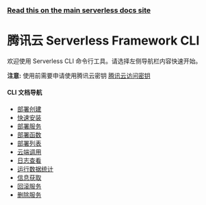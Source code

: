 <!--
title: 腾讯云- 云函数 (SCF) - CLI 文档
menuText: CLI 文档
layout: Doc
-->

<!-- DOCS-SITE-LINK:START automatically generated  -->

### [Read this on the main serverless docs site](https://www.serverless.com/framework/docs/providers/tencent/cli-reference/)

<!-- DOCS-SITE-LINK:END -->

# 腾讯云 Serverless Framework CLI

欢迎使用 Serverless CLI 命令行工具。请选择左侧导航栏内容快速开始。

**注意:** 使用前需要申请使用腾讯云密钥 [腾讯云访问密钥](https://console.cloud.tencent.com/cam/capi)

<div class="docsSections">
  <div class="docsSection">
    <div class="docsSectionSubHeader">
      <h4>CLI 文档导航</h4>
    </div>
    <div class="docsProviderItems">
      <ul>
        <li><a href="./cli-reference/create.md">部署创建</a></li>
        <li><a href="./cli-reference/install.md">快速安装</a></li>
        <li><a href="./cli-reference/deploy.md">部署服务</a></li>
        <li><a href="./cli-reference/deploy-function.md">部署函数</a></li>
        <li><a href="./cli-reference/deploy-list.md">部署列表</a></li>
        <li><a href="./cli-reference/invoke.md">云端调用</a></li>
        <li><a href="./cli-reference/logs.md">日志查看</a></li>
        <li><a href="./cli-reference/metrics.md">运行数据统计</a></li>
        <li><a href="./cli-reference/info.md">信息获取</a></li>
        <li><a href="./cli-reference/rollback.md">回滚服务</a></li>
        <li><a href="./cli-reference/remove.md">删除服务</a></li>
      </ul>
    </div>
  </div>
